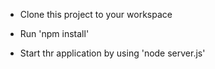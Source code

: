 - Clone this project to your workspace

- Run 'npm  install'

- Start thr application by using 'node server.js'